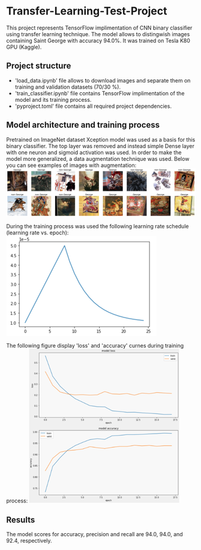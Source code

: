 # Transfer-Learning-Test-Project
This  project represents TensorFlow implimentation of CNN binary classifier using transfer learning technique. 
The model allows to distingwish images containing Saint George with accuracy 94.0%. It was trained on Tesla K80 GPU (Kaggle).
## Project structure
* 'load_data.ipynb' file allows to download images and separate them on training and validation datasets (70/30 %).
* 'train_classifier.ipynb' file contains TensorFlow implimentation of the model and its training  process.
* 'pyproject.toml' file contains all required project dependencies.
## Model architecture and training process 
Pretrained on ImageNet dataset Xception model was used as a basis for this binary classifier. The top layer was removed and instead simple Dense layer with one neuron and sigmoid activation was used.
In order to make the model more generalized, a data augmentation technique was used. Below you can see examples of images with augmentation:
![img1](images/images_examples.png)

During the training process was used the following learning rate schedule (learning rate vs. epoch):
<img src="images/lr_vs_epoch.png" width="400" />

The following figure display 'loss' and 'accuracy' curnes during training process:
<img src="images/training_curves.png" width="400" />

## Results
The model scores for accuracy, precision and recall are 94.0, 94.0, and 92.4, respectively.
